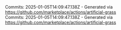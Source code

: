 Commits: 2025-01-05T14:09:47.138Z - Generated via https://github.com/marketplace/actions/artificial-grass
<br>
Commits: 2025-01-05T14:09:47.138Z - Generated via https://github.com/marketplace/actions/artificial-grass
<br>
